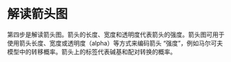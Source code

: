 # 解读箭头图

第四步是解读箭头图。箭头的长度、宽度和透明度代表箭头的强度。箭头图可用于使用箭头长度、宽度或透明度（alpha）等方式来编码箭头 “强度”，例如马尔可夫模型中的转移概率。箭头上的标签代表碱基和配对转换的概率。
